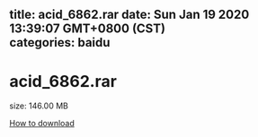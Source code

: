 
title: acid_6862.rar
date: Sun Jan 19 2020 13:39:07 GMT+0800 (CST)    
categories: baidu
---

# acid_6862.rar
size: 146.00 MB
 
 

[How to download](https://bpcam.bemobtrk.com/go/2ceec3aa-1ca2-46d6-b9ff-aaa5c184517c?jno=3696)